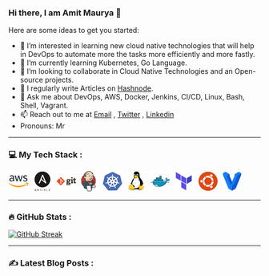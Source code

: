 ### Hi there, I am Amit Maurya 👋


Here are some ideas to get you started:

- 🔭 I’m interested in learning new cloud native technologies that will help in DevOps to automate more the tasks more efficiently and more fastly.
- 🌱 I’m currently learning Kubernetes, Go Language.
- 👯 I’m looking to collaborate in Cloud Native Technologies and an Open-source projects.
- 📃 I regularly write Articles on [Hashnode](https://hashnode.com/@amitmau07).
- 💬 Ask me about DevOps, AWS, Docker, Jenkins, CI/CD, Linux, Bash, Shell, Vagrant.
- 📫 Reach out to me at [Email](ammaurya0712@gmail.com) , [Twitter](https://twitter.com/amitmau07) , [Linkedin](https://www.linkedin.com/in/amit-maurya07/)
-  Pronouns: Mr
---
### 💻 My Tech Stack :
<div>
  <img src="https://github.com/devicons/devicon/blob/master/icons/amazonwebservices/amazonwebservices-original-wordmark.svg" title="Amazon Web Service" alt="AWS" width="40" height="40"/>&nbsp;
  <img src="https://github.com/devicons/devicon/blob/master/icons/ansible/ansible-original-wordmark.svg" title="Ansible" alt="Ansible" width="40" height="40"/>&nbsp;
  <img src="https://github.com/devicons/devicon/blob/master/icons/git/git-original-wordmark.svg" title="Git" **alt="Git" width="40" height="40"/>
  <img src="https://github.com/devicons/devicon/blob/master/icons/jenkins/jenkins-original.svg" title="Jenkins" alt="Jenkins" width="40" height="40"/>&nbsp;
  <img src="https://github.com/devicons/devicon/blob/master/icons/kubernetes/kubernetes-plain.svg" title="Kubernetes" alt="Kubernetes" width="40" height="40"/>&nbsp;
  <img src="https://github.com/devicons/devicon/blob/master/icons/linux/linux-original.svg" title="Linux" alt="Linux" width="40" height="40"/>&nbsp;
  <img src="https://github.com/devicons/devicon/blob/master/icons/docker/docker-original.svg" title="Docker" alt="Docker" width="40" height="40"/>&nbsp;
  <img src="https://github.com/devicons/devicon/blob/master/icons/terraform/terraform-original.svg" title="Terraform" alt="Terraform" width="40" height="40"/>&nbsp;
  <img src="https://github.com/devicons/devicon/blob/master/icons/ubuntu/ubuntu-plain.svg" title="Ubuntu" alt="Ubuntu" width="40" height="40"/>&nbsp;
  <img src="https://github.com/devicons/devicon/blob/master/icons/vagrant/vagrant-original.svg" title="Vagrant" alt="Vagrant" width="40" height="40"/>&nbsp;
  </div>
  
  ---
  ### :fire: GitHub Stats :
  [![GitHub Streak](http://github-readme-streak-stats.herokuapp.com?user=amitmaurya07&theme=merko)](https://git.io/streak-stats)
  
  ---
  <!-- HASHNODE:START -->
  <!-- HASHNODE:END -->
  ### :writing_hand: Latest Blog Posts :
  <!-- BLOGPOSTS:START -->
  <!-- BLOGPOSTS:END -->

